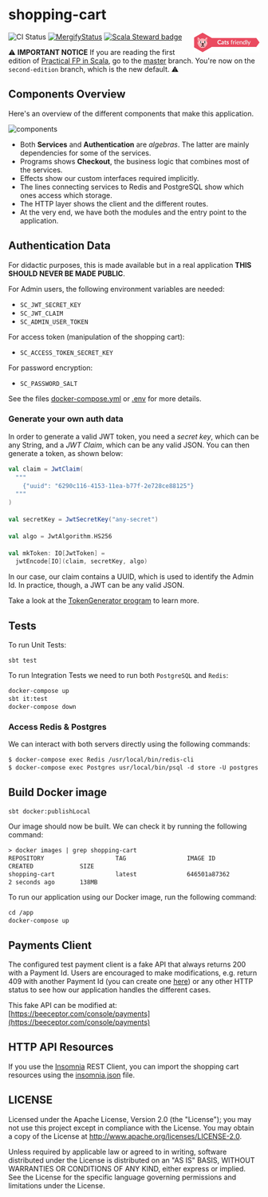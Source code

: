 shopping-cart
=============

![CI Status](https://github.com/gvolpe/pfps-shopping-cart/workflows/Build/badge.svg)
[![MergifyStatus](https://img.shields.io/endpoint.svg?url=https://gh.mergify.io/badges/gvolpe/pfps-shopping-cart&style=flat)](https://mergify.io)
[![Scala Steward badge](https://img.shields.io/badge/Scala_Steward-helping-brightgreen.svg?style=flat&logo=data:image/png;base64,iVBORw0KGgoAAAANSUhEUgAAAA4AAAAQCAMAAAARSr4IAAAAVFBMVEUAAACHjojlOy5NWlrKzcYRKjGFjIbp293YycuLa3pYY2LSqql4f3pCUFTgSjNodYRmcXUsPD/NTTbjRS+2jomhgnzNc223cGvZS0HaSD0XLjbaSjElhIr+AAAAAXRSTlMAQObYZgAAAHlJREFUCNdNyosOwyAIhWHAQS1Vt7a77/3fcxxdmv0xwmckutAR1nkm4ggbyEcg/wWmlGLDAA3oL50xi6fk5ffZ3E2E3QfZDCcCN2YtbEWZt+Drc6u6rlqv7Uk0LdKqqr5rk2UCRXOk0vmQKGfc94nOJyQjouF9H/wCc9gECEYfONoAAAAASUVORK5CYII=)](https://scala-steward.org) <a href="https://typelevel.org/cats/"><img src="https://raw.githubusercontent.com/typelevel/cats/c23130d2c2e4a320ba4cde9a7c7895c6f217d305/docs/src/main/resources/microsite/img/cats-badge.svg" height="40px" align="right" alt="Cats friendly" /></a>

⚠️ **IMPORTANT NOTICE** If you are reading the first edition of [Practical FP in Scala](https://leanpub.com/pfp-scala), go to the [master](https://github.com/gvolpe/pfps-shopping-cart/tree/master) branch. You're now on the `second-edition` branch, which is the new default. ⚠️

## Components Overview

Here's an overview of the different components that make this application.

![components](./app.png)

- Both **Services** and **Authentication** are *algebras*. The latter are mainly dependencies for some of the services.
- Programs shows **Checkout**, the business logic that combines most of the services.
- Effects show our custom interfaces required implicitly.
- The lines connecting services to Redis and PostgreSQL show which ones access which storage.
- The HTTP layer shows the client and the different routes.
- At the very end, we have both the modules and the entry point to the application.

## Authentication Data

For didactic purposes, this is made available but in a real application **THIS SHOULD NEVER BE MADE PUBLIC**.

For Admin users, the following environment variables are needed:

- `SC_JWT_SECRET_KEY`
- `SC_JWT_CLAIM`
- `SC_ADMIN_USER_TOKEN`

For access token (manipulation of the shopping cart):

- `SC_ACCESS_TOKEN_SECRET_KEY`

For password encryption:

- `SC_PASSWORD_SALT`

See the files [docker-compose.yml](app/docker-compose.yml) or [.env](./.env) for more details.

### Generate your own auth data

In order to generate a valid JWT token, you need a *secret key*, which can be any String, and a *JWT Claim*, which can be any valid JSON. You can then generate a token, as shown below:

```scala
val claim = JwtClaim(
  """
    {"uuid": "6290c116-4153-11ea-b77f-2e728ce88125"}
  """
)

val secretKey = JwtSecretKey("any-secret")

val algo = JwtAlgorithm.HS256

val mkToken: IO[JwtToken] =
  jwtEncode[IO](claim, secretKey, algo)
```

In our case, our claim contains a UUID, which is used to identify the Admin Id. In practice, though, a JWT can be any valid JSON.

Take a look at the [TokenGenerator program](https://github.com/gvolpe/pfps-shopping-cart/tree/master/modules/core/src/main/scala/tokens/generator.scala) to learn more.

## Tests

To run Unit Tests:

```
sbt test
```

To run Integration Tests we need to run both `PostgreSQL` and `Redis`:

```
docker-compose up
sbt it:test
docker-compose down
```

### Access Redis & Postgres

We can interact with both servers directly using the following commands:

```
$ docker-compose exec Redis /usr/local/bin/redis-cli
$ docker-compose exec Postgres usr/local/bin/psql -d store -U postgres
```

## Build Docker image

```
sbt docker:publishLocal
```

Our image should now be built. We can check it by running the following command:

```
> docker images | grep shopping-cart
REPOSITORY                    TAG                 IMAGE ID            CREATED             SIZE
shopping-cart                 latest              646501a87362        2 seconds ago       138MB
```

To run our application using our Docker image, run the following command:

```
cd /app
docker-compose up
```

## Payments Client

The configured test payment client is a fake API that always returns 200 with a Payment Id. Users are encouraged to make modifications, e.g. return 409 with another Payment Id (you can create one [here](https://www.uuidgenerator.net/api/version1/1)) or any other HTTP status to see how our application handles the different cases.

This fake API can be modified at: [https://beeceptor.com/console/payments](https://beeceptor.com/console/payments)

## HTTP API Resources

If you use the [Insomnia](https://insomnia.rest/) REST Client, you can import the shopping cart resources using the [insomnia.json](insomnia.json) file.

## LICENSE

Licensed under the Apache License, Version 2.0 (the "License"); you may not use this project except in compliance with
the License. You may obtain a copy of the License at http://www.apache.org/licenses/LICENSE-2.0.

Unless required by applicable law or agreed to in writing, software distributed under the License is distributed on an
"AS IS" BASIS, WITHOUT WARRANTIES OR CONDITIONS OF ANY KIND, either express or implied. See the License for the specific
language governing permissions and limitations under the License.
